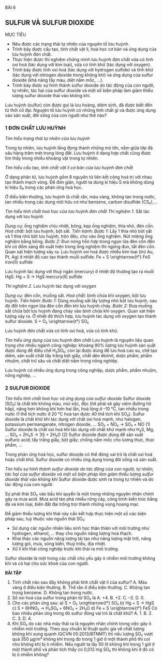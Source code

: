 BÀI 6

## SULFUR VÀ SULFUR DIOXIDE

MỤC TIÊU
- Nêu được các trạng thái tự nhiên của nguyên tố lưu huỳnh.
- Trình bày được cấu tạo, tính chất vật lí, hoá học cơ bản và ứng dụng của lưu huỳnh đơn chất.
- Thực hiện được thí nghiệm chứng minh lưu huỳnh đơn chất vừa có tính oxi hoá (tác dụng với kim loại), vừa có tính khử (tác dụng với oxygen).
- Trình bày được tính oxi hoá (tác dụng với hydrogen sulfide) và tính khử (tác dụng với nitrogen dioxide trong không khí) và ứng dụng của sulfur dioxide (khả năng tẩy màu, diệt nấm mốc, ...).
- Trình bày được sự hình thành sulfur dioxide do tác động của con người, tự nhiên, tác hại của sulfur dioxide và một số biện pháp làm giảm thiểu lượng sulfur dioxide thải vào không khí.

Lưu huỳnh (sulfur) còn được gọi là lưu hoàng, diêm sinh, đã được biết đến từ thời cổ đại. Nguyên tố lưu huỳnh có những tính chất gì và được ứng dụng vào sản xuất, đời sống của con người như thế nào?

### 1 ĐƠN CHẤT LƯU HUỲNH

*Tìm hiểu trạng thái tự nhiên của lưu huỳnh*

Trong tự nhiên, lưu huỳnh lắng đọng thành những mỏ lớn, nằm giữa lớp đá sâu hàng trăm mét trong lòng đất. Lưu huỳnh ở dạng hợp chất cũng được tìm thấy trong nhiều khoáng vật trong tự nhiên.

*Tìm hiểu cấu tạo, tính chất vật lí cơ bản của lưu huỳnh đơn chất*

Ở dạng phân tử, lưu huỳnh gồm 8 nguyên tử liên kết cộng hoá trị với nhau tạo thành mạch vòng. Để đơn giản, người ta dùng kí hiệu S mà không dùng kí hiệu S₈ trong các phản ứng hoá học.

Ở điều kiện thường, lưu huỳnh là chất rắn, màu vàng, không tan trong nước, tan nhiều trong các dung môi hữu cơ như benzene, carbon disulfide (CS₂),...

*Tìm hiểu tính chất hoá học của lưu huỳnh đơn chất*
*Thí nghiệm 1.* Sắt tác dụng với lưu huỳnh

*Dụng cụ:* ống nghiệm chịu nhiệt, bông, kẹp ống nghiệm, thìa nhỏ, đèn cồn.
*Hoá chất:* bột lưu huỳnh, bột sắt.
*Tiến hành:*
*Bước 1:* Lấy 1 thìa nhỏ bột sắt và 1 thìa nhỏ bột lưu huỳnh, trộn đều, cho vào ống nghiệm. Nút miệng ống nghiệm bằng bông.
*Bước 2:* Đun nóng hỗn hợp trong ngọn lửa đèn cồn đến khi có đốm sáng đỏ xuất hiện trong ống nghiệm thì ngừng đun, tắt đèn cồn. Quan sát hiện tượng xảy ra.
Lưu huỳnh oxi hoá được nhiều kim loại (trừ Au, Pt, Ag) ở nhiệt độ cao tạo thành muối sulfide.
Fe + S \xrightarrow{t°} FeS
                iron(II) sulfide

Lưu huỳnh tác dụng với thuỷ ngân (mercury) ở nhiệt độ thường tạo ra muối HgS.
Hg + S → HgS
         mercury(II) sulfide

*Thí nghiệm 2.* Lưu huỳnh tác dụng với oxygen

*Dụng cụ:* đèn cồn, muỗng sắt.
*Hoá chất:* bình chứa khí oxygen, bột lưu huỳnh.
*Tiến hành:*
*Bước 1:* Dùng muỗng sắt lấy lượng nhỏ bột lưu huỳnh, sau đó đốt trên ngọn lửa đèn cồn đến khi lưu huỳnh cháy.
*Bước 2:* Đưa muỗng sắt chứa bột lưu huỳnh đang cháy vào bình chứa khí oxygen. Quan sát hiện tượng xảy ra.
Ở nhiệt độ thích hợp, lưu huỳnh tác dụng với oxygen tạo thành sulfur dioxide.
S + O₂ \xrightarrow{t°} SO₂

Lưu huỳnh đơn chất vừa có tính oxi hoá, vừa có tính khử.

*Tìm hiểu ứng dụng của lưu huỳnh đơn chất*
Lưu huỳnh là nguyên liệu quan trọng cho nhiều ngành công nghiệp: khoảng 90% lượng lưu huỳnh sản xuất được dùng để điều chế H₂SO₄; còn lại được dùng để lưu hoá cao su, chế tạo diêm, sản xuất chất tẩy trắng bột giấy, chất dẻo êbônit, dược phẩm, phẩm nhuộm, chất trừ sâu và chất diệt nấm trong nông nghiệp.

Lưu huỳnh có nhiều ứng dụng trong công nghiệp, dược phẩm, phẩm nhuộm, nông nghiệp, ...

### 2 SULFUR DIOXIDE

*Tìm hiểu tính chất hoá học và ứng dụng của sulfur dioxide*
Sulfur dioxide (SO₂) là chất khí không màu, mùi xốc, độc (hít phải sẽ gây viêm đường hô hấp), nặng hơn không khí hơn hai lần, hoá lỏng ở –10 °C, tan nhiều trong nước (1 thể tích nước ở 20 °C hoà tan được 40 thể tích khí SO₂).
Sulfur dioxide là chất khử khí tác dụng với chất oxi hoá mạnh, như halogen, potassium permanganate, nitrogen dioxide, ...
SO₂ + NO₂ → SO₃ + NO (1)
Sulfur dioxide là chất oxi hoá khí tác dụng với chất khử mạnh như H₂S, Mg, ...
SO₂ + 2H₂S → 3S + 2H₂O (2)
Sulfur dioxide được dùng để sản xuất sulfuric acid; tẩy trắng giấy, bột giấy; chống nấm mốc cho lương thực, thực phẩm, ...

Trong phản ứng hoá học, sulfur dioxide có thể đóng vai trò là chất oxi hoá hoặc chất khử. Sulfur dioxide có nhiều ứng dụng trong đời sống và sản xuất.

*Tìm hiểu sự hình thành sulfur dioxide do tác động của con người, tự nhiên, tác hại của sulfur dioxide và một số biện pháp làm giảm thiểu lượng sulfur dioxide thải vào không khí*
Sulfur dioxide được sinh ra trong tự nhiên và do tác động của con người.

Sự phát thải SO₂ vào bầu khí quyển là một trong những nguyên nhân chính gây ra mưa acid. Mưa acid tàn phá nhiều rừng cây, công trình kiến trúc bằng đá và kim loại, biến đất đai trống trọi thành những vùng hoang mạc.

Để giảm thiểu lượng khí thải này cần kết hợp thực hiện một số các biện pháp sau, tuỳ thuộc vào nguồn thải SO₂:
- Sử dụng các nguồn nhiên liệu sinh học thân thiện với môi trường như hydrogen, ethanol, ... thay cho nguồn năng lượng hoá thạch.
- Khai thác các nguồn năng lượng tái tạo như năng lượng mặt trời, năng lượng gió, mưa, sóng biển, thuỷ triều, địa nhiệt.
- Xử lí khí thải công nghiệp trước khi thải ra môi trường.

Sulfur dioxide là một trong các chất chủ yếu gây ô nhiễm môi trường không khí và có hại cho sức khoẻ của con người.

**BÀI TẬP**

1. Tính chất nào sau đây không phải tính chất vật lí của sulfur?
   A. Màu vàng ở điều kiện thường.         B. Thể rắn ở điều kiện thường.
   C. Không tan trong benzene.            D. Không tan trong nước.
2. Số oxi hoá của sulfur trong phân tử SO₂ là
   A. +4.       B. +2.       C. –2.       D. 0.
3. Cho các phản ứng sau:
   a) S + O₂ \xrightarrow{t°} SO₂                      b) Hg + S → HgS
   c) S + 6HNO₃ → H₂SO₄ + 6NO₂ + 2H₂O      d) Fe + S \xrightarrow{t°} FeS
   Có bao nhiêu phản ứng trong đó sulfur đóng vai trò là chất khử?
   A. 1.       B. 2.       C. 3.       D. 4.
4. Khí SO₂ do các nhà máy thải ra là nguyên nhân chính trong việc gây ô nhiễm môi trường. Theo quy chuẩn kĩ thuật quốc gia về chất lượng không khí xung quanh (QCVN 05:2013/BTNMT) thì nếu lượng SO₂ vượt quá 350 μg/m³ không khí trong đo trong 1 giờ ở một thành phố thì coi như không khí bị ô nhiễm. Nếu người ta lấy 50 lít không khí trong 1 giờ ở một thành phố và phân tích thấy có 0,012 mg SO₂ thì không khí ở đó có bị ô nhiễm không?
